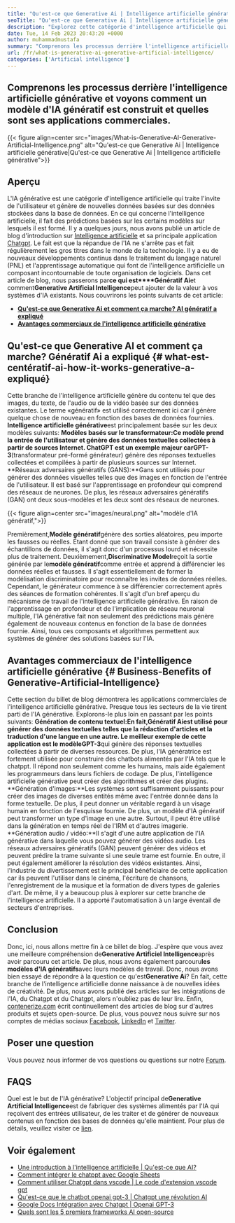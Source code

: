 ```yaml
---
title: "Qu'est-ce que Generative Ai | Intelligence artificielle générative" 
seoTitle: "Qu'est-ce que Generative Ai | Intelligence artificielle générative" 
description: "Explorez cette catégorie d'intelligence artificielle qui génère un contenu unique. Commençons l'article et essayons d'obtenir la réponse Qu'est-ce que l'IA génératrice?" 
date: Tue, 14 Feb 2023 20:43:20 +0000
author: muhammadmustafa
summary: "Comprenons les processus derrière l'intelligence artificielle générative et voyons comment un modèle d'IA génératif est construit et quelles sont ses applications commerciales." 
url: /fr/what-is-generative-ai-generative-artificial-intelligence/
categories: ['Artificial intelligence']
---
```


## Comprenons les processus derrière l'intelligence artificielle générative et voyons comment un modèle d'IA génératif est construit et quelles sont ses applications commerciales.

{{< figure align=center src="images/What-is-Generative-AI-Generative-Artificial-Intelligence.png" alt="Qu'est-ce que Generative Ai | Intelligence artificielle générative|Qu'est-ce que Generative Ai | Intelligence artificielle générative">}}


## Aperçu
L'IA générative est une catégorie d'intelligence artificielle qui traite l'invite de l'utilisateur et génère de nouvelles données basées sur des données stockées dans la base de données. En ce qui concerne l'intelligence artificielle, il fait des prédictions basées sur les certains modèles sur lesquels il est formé. Il y a quelques jours, nous avons publié un article de blog d'introduction sur [Intelligence artificielle][1] et sa principale application [Chatgpt][2]. Le fait est que la répandue de l'IA ne s'arrête pas et fait régulièrement les gros titres dans le monde de la technologie. Il y a eu de nouveaux développements continus dans le traitement du langage naturel (PNL) et l'apprentissage automatique qui font de l'intelligence artificielle un composant incontournable de toute organisation de logiciels. Dans cet article de blog, nous passerons par**ce qui est****Génératif Ai**et comment**Generative Artificial Intelligence**peut ajouter de la valeur à vos systèmes d'IA existants.
Nous couvrirons les points suivants de cet article:
  * [**Qu'est-ce que Generative Ai et comment ça marche? AI génératif a expliqué**][3]
  * [**Avantages commerciaux de l'intelligence artificielle générative**][4]

## Qu'est-ce que Generative AI et comment ça marche? Génératif Ai a expliqué   {# what-est-centératif-ai-how-it-works-generative-a-expliqué}
Cette branche de l'intelligence artificielle génère du contenu tel que des images, du texte, de l'audio ou de la vidéo basée sur des données existantes. Le terme «génératif» est utilisé correctement ici car il génère quelque chose de nouveau en fonction des bases de données fournies.
**Intelligence artificielle générative**est principalement basée sur les deux modèles suivants:
**Modèles basés sur le transformateur:**Ce modèle prend la entrée de l'utilisateur et génère des données textuelles collectées à partir de sources Internet. ChatGPT est un exemple majeur car**GPT-3**(transformateur pré-formé générateur) génère des réponses textuelles collectées et compilées à partir de plusieurs sources sur Internet.
**Réseaux adversaires génératifs (GANS):**Gans sont utilisés pour générer des données visuelles telles que des images en fonction de l'entrée de l'utilisateur. Il est basé sur l'apprentissage en profondeur qui comprend des réseaux de neurones. De plus, les réseaux adversaires génératifs (GAN) ont deux sous-modèles et les deux sont des réseaux de neurones.

{{< figure align=center src="images/neural.png" alt="modèle d'IA génératif,">}}

Premièrement,**Modèle génératif**génère des sorties aléatoires, peu importe les fausses ou réelles. Étant donné que son travail consiste à générer des échantillons de données, il s'agit donc d'un processus lourd et nécessite plus de traitement. Deuxièmement,**Discriminative Model**reçoit la sortie générée par le**modèle génératif**comme entrée et apprend à différencier les données réelles et fausses. Il s'agit essentiellement de former la modélisation discriminatoire pour reconnaître les invites de données réelles. Cependant, le générateur commence à se différencier correctement après des séances de formation cohérentes.
Il s'agit d'un bref aperçu du mécanisme de travail de l'intelligence artificielle générative. En raison de l'apprentissage en profondeur et de l'implication de réseau neuronal multiple, l'IA générative fait non seulement des prédictions mais génère également de nouveaux contenus en fonction de la base de données fournie. Ainsi, tous ces composants et algorithmes permettent aux systèmes de générer des solutions basées sur l'IA.

## Avantages commerciaux de l'intelligence artificielle générative   {# Business-Benefits of Generative-Artificial-Intelligence}
Cette section du billet de blog démontrera les applications commerciales de l'intelligence artificielle générative. Presque tous les secteurs de la vie tirent parti de l'IA générative. Explorons-le plus loin en passant par les points suivants:
**Génération de contenu textuel:**En fait,**Génératif Ai**est utilisé pour générer des données textuelles telles que la rédaction d'articles et la traduction d'une langue en une autre. Le meilleur exemple de cette application est le modèle**GPT-3**qui génère des réponses textuelles collectées à partir de diverses ressources. De plus, l'IA génératrice est fortement utilisée pour construire des chatbots alimentés par l'IA tels que le chatppt. Il répond non seulement comme les humains, mais aide également les programmeurs dans leurs fichiers de codage. De plus, l'intelligence artificielle générative peut créer des algorithmes et créer des plugins.
**Génération d'images:**Les systèmes sont suffisamment puissants pour créer des images de diverses entités même avec l'entrée donnée dans la forme textuelle. De plus, il peut donner un véritable regard à un visage humain en fonction de l'esquisse fournie. De plus, un modèle d'IA génératif peut transformer un type d'image en une autre. Surtout, il peut être utilisé dans la génération en temps réel de l'IRM et d'autres imagerie.
**Génération audio / vidéo:**Il s'agit d'une autre application de l'IA générative dans laquelle vous pouvez générer des vidéos audio. Les réseaux adversaires génératifs (GAN) peuvent générer des vidéos et peuvent prédire la trame suivante si une seule trame est fournie. En outre, il peut également améliorer la résolution des vidéos existantes. Ainsi, l'industrie du divertissement est le principal bénéficiaire de cette application car ils peuvent l'utiliser dans le cinéma, l'écriture de chansons, l'enregistrement de la musique et la formation de divers types de galeries d'art.
De même, il y a beaucoup plus à explorer sur cette branche de l'intelligence artificielle. Il a apporté l'automatisation à un large éventail de secteurs d'entreprises.

## Conclusion
Donc, ici, nous allons mettre fin à ce billet de blog. J'espère que vous avez une meilleure compréhension de**Generative Artificiel Intelligence**après avoir parcouru cet article. De plus, nous avons également parcouru**les modèles d'IA génératifs**avec leurs modèles de travail. Donc, nous avons bien essayé de répondre à la question ce qu'est**Generative Ai**? En fait, cette branche de l'intelligence artificielle donne naissance à de nouvelles idées de créativité. De plus, nous avons publié des articles sur les intégrations de l'IA, du Chatgpt et du Chatgpt, alors n'oubliez pas de leur lire.
Enfin, [contenerize.com][5] écrit continuellement des articles de blog sur d'autres produits et sujets open-source. De plus, vous pouvez nous suivre sur nos comptes de médias sociaux [Facebook][6], [LinkedIn][7] et [Twitter][8].

## Poser une question
Vous pouvez nous informer de vos questions ou questions sur notre [Forum][9].

## FAQS
Quel est le but de l'IA générative?
L'objectif principal de**Generative Artificial Intelligence**est de fabriquer des systèmes alimentés par l'IA qui reçoivent des entrées utilisateur, de les traiter et de générer de nouveaux contenus en fonction des bases de données qu'elle maintient. Pour plus de détails, veuillez visiter ce [lien][3].

## Voir également
  * [Une introduction à l'intelligence artificielle | Qu'est-ce que AI?][1]
  * [Comment intégrer le chatppt avec Google Sheets][10]
  * [Comment utiliser Chatgpt dans vscode | Le code d'extension vscode gpt][11]
  * [Qu'est-ce que le chatbot openai gpt-3 | Chatgpt une révolution AI][2]
  * [Google Docs Intégration avec Chatgpt | Openai GPT-3][12]
  * [Quels sont les 5 premiers frameworks AI open-source][13]

  
[1]: https://blog.containerize.com/artificial-intelligence/an-introduction-to-artificial-intelligence-what-is-ai/
[2]: https://blog.containerize.com/artificial-intelligence/what-is-openai-chatbot-gpt-3-chatgpt-an-ai-revolution/
[3]: #What-is-Generative-AI-how-it-works-Generative-AI-explained
[4]: #Business-benefits-of-Generative-Artificial-Intelligence
[5]: https://www.containerize.com/
[6]: https://web.facebook.com/containerize
[7]: https://www.linkedin.com/company/containerize/
[8]: https://twitter.com/containerize_co
[9]: https://forum.containerize.com/
[10]: https://blog.containerize.com/artificial-intelligence/integrate-chatgpt-with-google-sheets/
[11]: https://blog.containerize.com/artificial-intelligence/how-to-use-chatgpt-in-vscode-the-vscode-extension-codegpt/
[12]: https://blog.containerize.com/artificial-intelligence/google-docs-integration-with-chatgpt/
[13]: https://blog.containerize.com/artificial-intelligence/top-5-open-source-ai-frameworks/
